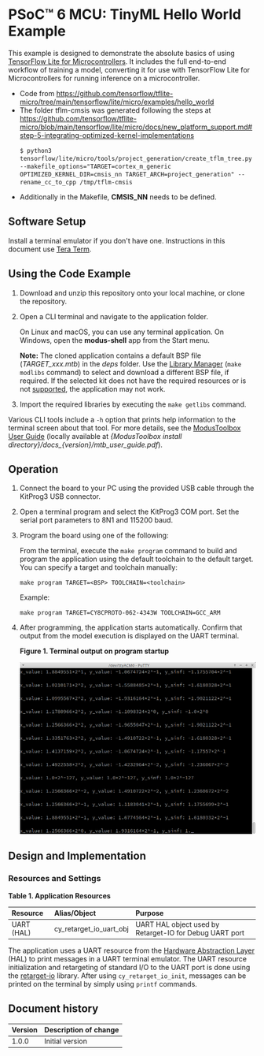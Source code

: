 # PSoC&trade; 6 MCU: TinyML Hello World Example

This example is designed to demonstrate the absolute basics of using [TensorFlow
Lite for Microcontrollers](https://www.tensorflow.org/lite/microcontrollers).
It includes the full end-to-end workflow of training a model, converting it for
use with TensorFlow Lite for Microcontrollers for running inference on a
microcontroller.

- Code from https://github.com/tensorflow/tflite-micro/tree/main/tensorflow/lite/micro/examples/hello_world
- The folder tflm-cmsis was generated following the steps at https://github.com/tensorflow/tflite-micro/blob/main/tensorflow/lite/micro/docs/new_platform_support.md#step-5-integrating-optimized-kernel-implementations
  ```
  $ python3 tensorflow/lite/micro/tools/project_generation/create_tflm_tree.py --makefile_options="TARGET=cortex_m_generic OPTIMIZED_KERNEL_DIR=cmsis_nn TARGET_ARCH=project_generation" --rename_cc_to_cpp /tmp/tflm-cmsis
  ```
- Additionally in the Makefile, **CMSIS_NN** needs to be defined.

## Software Setup

Install a terminal emulator if you don't have one. Instructions in this document use [Tera Term](https://ttssh2.osdn.jp/index.html.en).

## Using the Code Example

1. Download and unzip this repository onto your local machine, or clone the repository.

2. Open a CLI terminal and navigate to the application folder.

   On Linux and macOS, you can use any terminal application. On Windows, open the **modus-shell** app from the Start menu.

   **Note:** The cloned application contains a default BSP file (*TARGET_xxx.mtb*) in the *deps* folder. Use the [Library Manager](https://www.cypress.com/ModusToolboxLibraryManager) (`make modlibs` command) to select and download a different BSP file, if required. If the selected kit does not have the required resources or is not [supported](#supported-kits-make-variable-target), the application may not work.

3. Import the required libraries by executing the `make getlibs` command.

Various CLI tools include a `-h` option that prints help information to the terminal screen about that tool. For more details, see the [ModusToolbox User Guide](https://www.cypress.com/ModusToolboxUserGuide) (locally available at *{ModusToolbox install directory}/docs_{version}/mtb_user_guide.pdf*).

## Operation

1. Connect the board to your PC using the provided USB cable through the KitProg3 USB connector.

2. Open a terminal program and select the KitProg3 COM port. Set the serial port parameters to 8N1 and 115200 baud.

3. Program the board using one of the following:

   From the terminal, execute the `make program` command to build and program the application using the default toolchain to the default target. You can specify a target and toolchain manually:
   ```
   make program TARGET=<BSP> TOOLCHAIN=<toolchain>
   ```

   Example:
   ```
   make program TARGET=CY8CPROTO-062-4343W TOOLCHAIN=GCC_ARM
   ```
</details>

4. After programming, the application starts automatically. Confirm that output from the model execution is displayed on the UART terminal.

   **Figure 1. Terminal output on program startup**

   ![](images/terminal-tinyml-hello-world.png)


## Design and Implementation

### Resources and Settings

**Table 1. Application Resources**

| Resource  |  Alias/Object     |    Purpose     |
| :------- | :------------    | :------------ |
| UART (HAL) |cy_retarget_io_uart_obj| UART HAL object used by Retarget-IO for Debug UART port |

The application uses a UART resource from the [Hardware Abstraction Layer](https://github.com/cypresssemiconductorco/psoc6hal) (HAL) to print messages in a UART terminal emulator. The UART resource initialization and retargeting of standard I/O to the UART port is done using the [retarget-io](https://github.com/cypresssemiconductorco/retarget-io) library. After using `cy_retarget_io_init`, messages can be printed on the terminal by simply using `printf` commands.


## Document history

| Version | Description of change |
| ------- | --------------------- |
| 1.0.0   | Initial version       |
